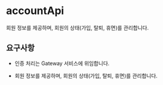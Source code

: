# accountApi
회원 정보를 제공하며, 회원의 상태(가입, 탈퇴, 휴면)를 관리합니다.

## 요구사항
- 인증 처리는 Gateway 서비스에 위임합니다.

- 회원 정보를 제공하며, 회원의 상태(가입, 탈퇴, 휴면)를 관리합니다.
